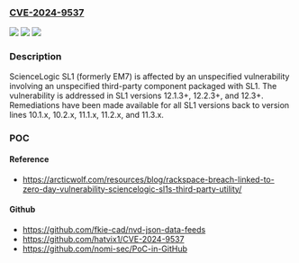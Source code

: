 ### [CVE-2024-9537](https://cve.mitre.org/cgi-bin/cvename.cgi?name=CVE-2024-9537)
![](https://img.shields.io/static/v1?label=Product&message=SL1&color=blue)
![](https://img.shields.io/static/v1?label=Version&message=0%3C%2012.1.3%20&color=brighgreen)
![](https://img.shields.io/static/v1?label=Vulnerability&message=n%2Fa&color=brighgreen)

### Description

ScienceLogic SL1 (formerly EM7) is affected by an unspecified vulnerability involving an unspecified third-party component packaged with SL1. The vulnerability is addressed in SL1 versions 12.1.3+, 12.2.3+, and 12.3+.  Remediations have been made available for all SL1 versions back to version lines 10.1.x, 10.2.x, 11.1.x, 11.2.x, and 11.3.x.

### POC

#### Reference
- https://arcticwolf.com/resources/blog/rackspace-breach-linked-to-zero-day-vulnerability-sciencelogic-sl1s-third-party-utility/

#### Github
- https://github.com/fkie-cad/nvd-json-data-feeds
- https://github.com/hatvix1/CVE-2024-9537
- https://github.com/nomi-sec/PoC-in-GitHub

